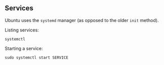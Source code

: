 ## Services


Ubuntu uses the `systemd` manager (as opposed to the older `init` method).

Listing services:

```
systemctl
```


Starting a service:

```
sudo systemctl start SERVICE
```



